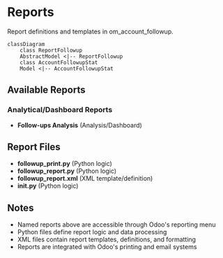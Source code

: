 # Reports

Report definitions and templates in om_account_followup.

```mermaid
classDiagram
    class ReportFollowup
    AbstractModel <|-- ReportFollowup
    class AccountFollowupStat
    Model <|-- AccountFollowupStat
```

## Available Reports

### Analytical/Dashboard Reports
- **Follow-ups Analysis** (Analysis/Dashboard)


## Report Files

- **followup_print.py** (Python logic)
- **followup_report.py** (Python logic)
- **followup_report.xml** (XML template/definition)
- **__init__.py** (Python logic)

## Notes
- Named reports above are accessible through Odoo's reporting menu
- Python files define report logic and data processing
- XML files contain report templates, definitions, and formatting
- Reports are integrated with Odoo's printing and email systems
